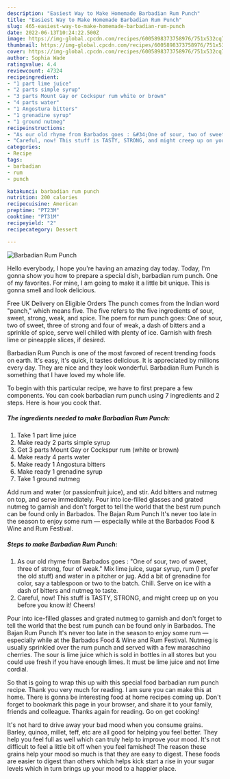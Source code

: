 ```yaml
---
description: "Easiest Way to Make Homemade Barbadian Rum Punch"
title: "Easiest Way to Make Homemade Barbadian Rum Punch"
slug: 465-easiest-way-to-make-homemade-barbadian-rum-punch
date: 2022-06-13T10:24:22.500Z
image: https://img-global.cpcdn.com/recipes/6005898373758976/751x532cq70/barbadian-rum-punch-recipe-main-photo.jpg
thumbnail: https://img-global.cpcdn.com/recipes/6005898373758976/751x532cq70/barbadian-rum-punch-recipe-main-photo.jpg
cover: https://img-global.cpcdn.com/recipes/6005898373758976/751x532cq70/barbadian-rum-punch-recipe-main-photo.jpg
author: Sophia Wade
ratingvalue: 4.4
reviewcount: 47324
recipeingredient:
- "1 part lime juice"
- "2 parts simple syrup"
- "3 parts Mount Gay or Cockspur rum white or brown"
- "4 parts water"
- "1 Angostura bitters"
- "1 grenadine syrup"
- "1 ground nutmeg"
recipeinstructions:
- "As our old rhyme from Barbados goes : &#34;One of sour, two of sweet, three of strong, four of weak.&#34; Mix lime juice, sugar syrup, rum (I prefer the old stuff) and water in a pitcher or jug. Add a bit of grenadine for color, say a tablespoon or two to the batch. Chill. Serve on ice with a dash of bitters and nutmeg to taste."
- "Careful, now! This stuff is TASTY, STRONG, and might creep up on you before you know it! Cheers!"
categories:
- Recipe
tags:
- barbadian
- rum
- punch

katakunci: barbadian rum punch 
nutrition: 200 calories
recipecuisine: American
preptime: "PT23M"
cooktime: "PT31M"
recipeyield: "2"
recipecategory: Dessert

---
```



![Barbadian Rum Punch](https://img-global.cpcdn.com/recipes/6005898373758976/751x532cq70/barbadian-rum-punch-recipe-main-photo.jpg)

Hello everybody, I hope you're having an amazing day today. Today, I'm gonna show you how to prepare a special dish, barbadian rum punch. One of my favorites. For mine, I am going to make it a little bit unique. This is gonna smell and look delicious.

Free UK Delivery on Eligible Orders The punch comes from the Indian word &#34;panch,&#34; which means five. The five refers to the five ingredients of sour, sweet, strong, weak, and spice. The poem for rum punch goes: One of sour, two of sweet, three of strong and four of weak, a dash of bitters and a sprinkle of spice, serve well chilled with plenty of ice. Garnish with fresh lime or pineapple slices, if desired.

Barbadian Rum Punch is one of the most favored of recent trending foods on earth. It's easy, it's quick, it tastes delicious. It is appreciated by millions every day. They are nice and they look wonderful. Barbadian Rum Punch is something that I have loved my whole life.


To begin with this particular recipe, we have to first prepare a few components. You can cook barbadian rum punch using 7 ingredients and 2 steps. Here is how you cook that.

<!--inarticleads1-->

##### The ingredients needed to make Barbadian Rum Punch:

1. Take 1 part lime juice
1. Make ready 2 parts simple syrup
1. Get 3 parts Mount Gay or Cockspur rum (white or brown)
1. Make ready 4 parts water
1. Make ready 1 Angostura bitters
1. Make ready 1 grenadine syrup
1. Take 1 ground nutmeg


Add rum and water (or passionfruit juice), and stir. Add bitters and nutmeg on top, and serve immediately. Pour into ice-filled glasses and grated nutmeg to garnish and don&#39;t forget to tell the world that the best rum punch can be found only in Barbados. The Bajan Rum Punch It&#39;s never too late in the season to enjoy some rum — especially while at the Barbados Food &amp; Wine and Rum Festival. 

<!--inarticleads2-->

##### Steps to make Barbadian Rum Punch:

1. As our old rhyme from Barbados goes : &#34;One of sour, two of sweet, three of strong, four of weak.&#34; Mix lime juice, sugar syrup, rum (I prefer the old stuff) and water in a pitcher or jug. Add a bit of grenadine for color, say a tablespoon or two to the batch. Chill. Serve on ice with a dash of bitters and nutmeg to taste.
1. Careful, now! This stuff is TASTY, STRONG, and might creep up on you before you know it! Cheers!


Pour into ice-filled glasses and grated nutmeg to garnish and don&#39;t forget to tell the world that the best rum punch can be found only in Barbados. The Bajan Rum Punch It&#39;s never too late in the season to enjoy some rum — especially while at the Barbados Food &amp; Wine and Rum Festival. Nutmeg is usually sprinkled over the rum punch and served with a few maraschino cherries. The sour is lime juice which is sold in bottles in all stores but you could use fresh if you have enough limes. It must be lime juice and not lime cordial. 

So that is going to wrap this up with this special food barbadian rum punch recipe. Thank you very much for reading. I am sure you can make this at home. There is gonna be interesting food at home recipes coming up. Don't forget to bookmark this page in your browser, and share it to your family, friends and colleague. Thanks again for reading. Go on get cooking!

It's not hard to drive away your bad mood when you consume grains. Barley, quinoa, millet, teff, etc are all good for helping you feel better. They help you feel full as well which can truly help to improve your mood. It's not difficult to feel a little bit off when you feel famished! The reason these grains help your mood so much is that they are easy to digest. These foods are easier to digest than others which helps kick start a rise in your sugar levels which in turn brings up your mood to a happier place.

